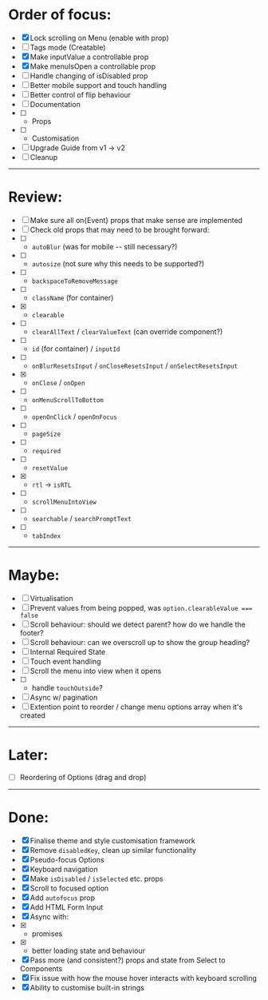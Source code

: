 # Order of focus:

* [x] Lock scrolling on Menu (enable with prop)
* [ ] Tags mode (Creatable)
* [x] Make inputValue a controllable prop
* [x] Make menuIsOpen a controllable prop
* [ ] Handle changing of isDisabled prop
* [ ] Better mobile support and touch handling
* [ ] Better control of flip behaviour
* [ ] Documentation
* [ ] * Props
* [ ] * Customisation
* [ ] Upgrade Guide from v1 -> v2
* [ ] Cleanup

---

# Review:

* [ ] Make sure all on{Event} props that make sense are implemented
* [ ] Check old props that may need to be brought forward:
* [ ] * `autoBlur` (was for mobile -- still necessary?)
* [ ] * `autosize` (not sure why this needs to be supported?)
* [ ] * `backspaceToRemoveMessage`
* [ ] * `className` (for container)
* [x] * `clearable`
* [ ] * `clearAllText` / `clearValueText` (can override component?)
* [ ] * `id` (for container) / `inputId`
* [ ] * `onBlurResetsInput` / `onCloseResetsInput` / `onSelectResetsInput`
* [x] * `onClose` / `onOpen`
* [ ] * `onMenuScrollToBottom`
* [ ] * `openOnClick` / `openOnFocus`
* [ ] * `pageSize`
* [ ] * `required`
* [ ] * `resetValue`
* [x] * `rtl` -> `isRTL`
* [ ] * `scrollMenuIntoView`
* [ ] * `searchable` / `searchPromptText`
* [ ] * `tabIndex`

---

# Maybe:

* [ ] Virtualisation
* [ ] Prevent values from being popped, was `option.clearableValue === false`
* [ ] Scroll behaviour: should we detect parent? how do we handle the footer?
* [ ] Scroll behaviour: can we overscroll up to show the group heading?
* [ ] Internal Required State
* [ ] Touch event handling
* [ ] Scroll the menu into view when it opens
* [ ] * handle `touchOutside`?
* [ ] Async w/ pagination
* [ ] Extention point to reorder / change menu options array when it's created

---

# Later:

* [ ] Reordering of Options (drag and drop)

---

# Done:

* [x] Finalise theme and style customisation framework
* [x] Remove `disabledKey`, clean up similar functionality
* [x] Pseudo-focus Options
* [x] Keyboard navigation
* [x] Make `isDisabled` / `isSelected` etc. props
* [x] Scroll to focused option
* [x] Add `autofocus` prop
* [x] Add HTML Form Input
* [x] Async with:
* [x] * promises
* [x] * better loading state and behaviour
* [x] Pass more (and consistent?) props and state from Select to Components
* [x] Fix issue with how the mouse hover interacts with keyboard scrolling
* [x] Ability to customise built-in strings

